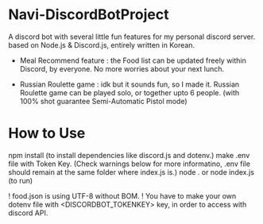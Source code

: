 # Navi-DiscordBotProject

A discord bot with several little fun features for my personal discord server.
based on Node.js & Discord.js, entirely written in Korean.

* Meal Recommend feature : 
the Food list can be updated freely within Discord, by everyone.
No more worries about your next lunch.

* Russian Roulette game : 
idk but it sounds fun, so I made it. 
Russian Roulette game can be played solo, or together upto 6 people.
(with 100% shot guarantee Semi-Automatic Pistol mode)

# How to Use

npm install (to install dependencies like discord.js and dotenv.)
make .env file with Token Key. (Check warnings below for more informatino, .env file should remain at the same folder where index.js is.)
node . or node index.js (to run)

! food.json is using UTF-8 without BOM.
! You have to make your own dotenv file with <DISCORDBOT_TOKENKEY> key, in order to access with discord API.